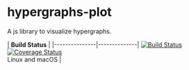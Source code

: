 # hypergraphs-plot
A js library to visualize hypergraphs.


| **Build Status** |
|---------------|--------------|
[![Build Status][travis-img]][travis-url]  [![Coverage Status][codecov-img]][codecov-url] <br/> Linux and macOS |

[travis-img]: https://travis-ci.org/isislab-unisa/hypergraphs-plot.svg?branch=master
[travis-url]: https://travis-ci.org/isislab-unisa/hypergraphs-plot

[codecov-img]: https://coveralls.io/repos/github/pszufe/SimpleHypergraphs.jl/badge.svg?branch=master
[codecov-url]: https://coveralls.io/github/pszufe/SimpleHypergraphs.jl?branch=master
